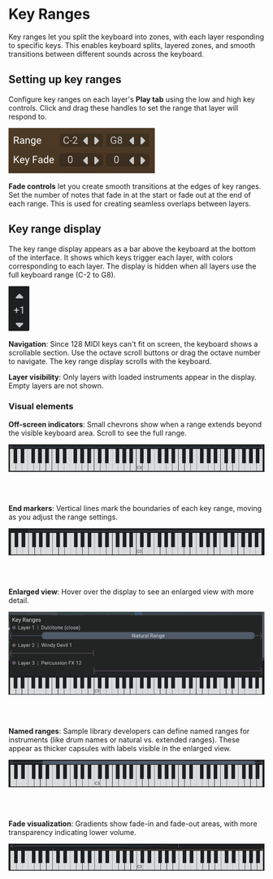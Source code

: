<!--
SPDX-FileCopyrightText: 2025 Sam Windell
SPDX-License-Identifier: GPL-3.0-or-later
-->

# Key Ranges

Key ranges let you split the keyboard into zones, with each layer responding to specific keys. This enables keyboard splits, layered zones, and smooth transitions between different sounds across the keyboard.

## Setting up key ranges

Configure key ranges on each layer's **Play tab** using the low and high key controls. Click and drag these handles to set the range that layer will respond to.

![Key range controls](../images/key-range-controls.png)

**Fade controls** let you create smooth transitions at the edges of key ranges. Set the number of notes that fade in at the start or fade out at the end of each range. This is used for creating seamless overlaps between layers.


## Key range display

The key range display appears as a bar above the keyboard at the bottom of the interface. It shows which keys trigger each layer, with colors corresponding to each layer. The display is hidden when all layers use the full keyboard range (C-2 to G8).

![Keyboard octave scrolling](../images/keyboard-octave-scroll.png)

**Navigation**: Since 128 MIDI keys can't fit on screen, the keyboard shows a scrollable section. Use the octave scroll buttons or drag the octave number to navigate. The key range display scrolls with the keyboard.

**Layer visibility**: Only layers with loaded instruments appear in the display. Empty layers are not shown.

### Visual elements

**Off-screen indicators**: Small chevrons show when a range extends beyond the visible keyboard area. Scroll to see the full range.

![Off-screen range indicators](../images/key-range-chevrons.png)
<div style="margin-top: 60px;"></div>

**End markers**: Vertical lines mark the boundaries of each key range, moving as you adjust the range settings.

![Key range end markers](../images/key-range-end-markers.png)
<div style="margin-top: 60px;"></div>

**Enlarged view**: Hover over the display to see an enlarged view with more detail.

![Enlarged key range view](../images/key-range-enlarged-view.png)
<div style="margin-top: 60px;"></div>

**Named ranges**: Sample library developers can define named ranges for instruments (like drum names or natural vs. extended ranges). These appear as thicker capsules with labels visible in the enlarged view.

![Named key ranges](../images/key-range-named-range.png)
<div style="margin-top: 60px;"></div>

**Fade visualization**: Gradients show fade-in and fade-out areas, with more transparency indicating lower volume.

![Key range fades](../images/key-range-fades.png)
<div style="margin-top: 60px;"></div>
